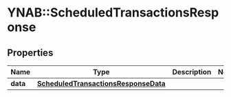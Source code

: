 # YNAB::ScheduledTransactionsResponse

## Properties

| Name | Type | Description | Notes |
| ---- | ---- | ----------- | ----- |
| **data** | [**ScheduledTransactionsResponseData**](ScheduledTransactionsResponseData.md) |  |  |

